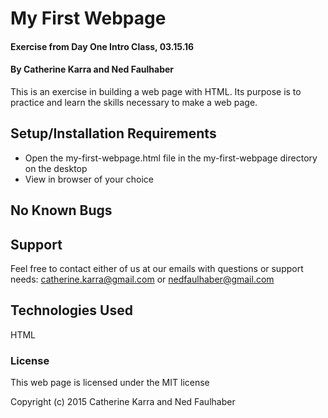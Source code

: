 # My First Webpage

#### Exercise from Day One Intro Class, 03.15.16

#### By Catherine Karra and Ned Faulhaber

This is an exercise in building a web page with HTML.  Its purpose is to practice and learn the skills necessary to make a web page.

## Setup/Installation Requirements

* Open the my-first-webpage.html file in the my-first-webpage   directory on the desktop
* View in browser of your choice

## No Known Bugs

## Support

Feel free to contact either of us at our emails with questions or support needs: catherine.karra@gmail.com or nedfaulhaber@gmail.com

## Technologies Used

HTML

### License

This web page is licensed under the MIT license

Copyright (c) 2015 Catherine Karra and Ned Faulhaber
